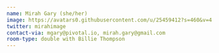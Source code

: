 ```yaml
---
name: Mirah Gary (she/her)
image: https://avatars0.githubusercontent.com/u/25459412?s=460&v=4
twitter: mirahimage
contact-via: mgary@pivotal.io, mirah.gary@gmail.com
room-type: double with Billie Thompson
---
```

